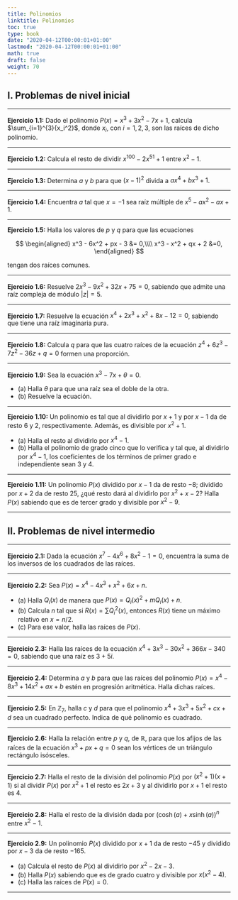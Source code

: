```yaml
---
title: Polinomios
linktitle: Polinomios
toc: true
type: book
date: "2020-04-12T00:00:01+01:00"
lastmod: "2020-04-12T00:00:01+01:00"
math: true
draft: false
weight: 70
---
```


## I. Problemas de nivel inicial

---

**Ejercicio 1.1:** Dado el polinomio $P(x) = x^3 + 3x^2 - 7x + 1$, calcula $\sum_{i=1}^{3}{x_i^2}$, donde $x_i$, con $i=1,2,3$, son las raíces de dicho polinomio.

---

**Ejercicio 1.2:** Calcula el resto de dividir $x^{100} - 2x^{51} + 1$ entre $x^2-1$.

---

**Ejercicio 1.3:** Determina $a$ y $b$ para que $(x-1)^2$ divida a $ax^4 + bx^3 + 1$.

---

**Ejercicio 1.4:** Encuentra $a$ tal que $x=-1$ sea raíz múltiple de $x^5 - ax^2 - ax + 1$.

---

**Ejercicio 1.5:** Halla los valores de $p$ y $q$ para que las ecuaciones

$$
\begin{aligned}
x^3 - 6x^2 + px - 3 &= 0,\\\\ x^3 - x^2 + qx + 2 &=0,
\end{aligned}
$$

tengan dos raíces comunes.

---

**Ejercicio 1.6:** Resuelve $2x^3 - 9x^2 + 32x + 75 = 0$, sabiendo que admite una raíz compleja de módulo $|z| = 5$.

---

**Ejercicio 1.7:** Resuelve la ecuación $x^4 + 2x^3 + x^2 + 8x - 12 = 0$, sabiendo que tiene una raíz imaginaria pura.

---

**Ejercicio 1.8:** Calcula $q$ para que las cuatro raíces de la ecuación $z^4 + 6z^3 - 7z^2 - 36z + q = 0$ formen una proporción.

---

**Ejercicio 1.9:** Sea la ecuación $x^3 - 7x + \theta = 0$.

- (a) Halla $\theta$ para que una raíz sea el doble de la otra.
- (b) Resuelve la ecuación.

---

**Ejercicio 1.10:** Un polinomio es tal que al dividirlo por $x+1$ y por $x-1$ da de resto $6$ y $2$, respectivamente. Además, es divisible por $x^2+1$.

- (a) Halla el resto al dividirlo por $x^4-1$.
- (b) Halla el polinomio de grado cinco que lo verifica y tal que, al dividirlo por $x^4-1$, los coeficientes de los términos de primer grado e independiente sean $3$ y $4$.

---

**Ejercicio 1.11:** Un polinomio $P(x)$ dividido por $x-1$ da de resto $-8$; dividido por $x+2$ da de resto $25$, ¿qué resto dará al dividirlo por $x^2 + x - 2$? Halla $P(x)$ sabiendo que es de tercer grado y divisible por $x^2 - 9$.

---

## II. Problemas de nivel intermedio

---

**Ejercicio 2.1:** Dada la ecuación $x^7 - 4x^6 + 8x^2 - 1 = 0$, encuentra la suma de los inversos de los cuadrados de las raíces.

---

**Ejercicio 2.2:** Sea $P(x) = x^4 - 4x^3 + x^2 + 6x + n$.

- (a) Halla $Q_i(x)$ de manera que $P(x) = Q_i(x)^2 + mQ_i(x) + n$.
- (b) Calcula $n$ tal que si $R(x) = \sum{Q_i^2(x)}$, entonces $R(x)$ tiene un máximo relativo en $x = n / 2$.
- (c) Para ese valor, halla las raíces de $P(x)$.

---

**Ejercicio 2.3:** Halla las raíces de la ecuación $x^4 + 3x^3 - 30x^2 + 366x - 340 = 0$, sabiendo que una raíz es $3 + 5i$.

---

**Ejercicio 2.4:** Determina $a$ y $b$ para que las raíces del polinomio $P(x) = x^4 - 8x^3 + 14x^2 + ax + b$ estén en progresión aritmética. Halla dichas raíces.

---

**Ejercicio 2.5:** En $\mathbb{Z}_7$, halla $c$ y $d$ para que el polinomio $x^4 + 3x^3 + 5x^2 + cx + d$ sea un cuadrado perfecto. Indica de qué polinomio es cuadrado.

---

**Ejercicio 2.6:** Halla la relación entre $p$ y $q$, de $\mathbb{R}$, para que los afijos de las raíces de la ecuación $x^3 + px + q = 0$ sean los vértices de un triángulo rectángulo isósceles.

---

**Ejercicio 2.7:** Halla el resto de la división del polinomio $P(x)$ por $(x^2 + 1)(x + 1)$ si al dividir $P(x)$ por $x^2+1$ el resto es $2x + 3$ y al dividirlo por $x+1$ el resto es $4$.

---

**Ejercicio 2.8:** Halla el resto de la división dada por $(\cosh{(a)} + x\sinh{(a)})^n$ entre $x^2 - 1$.

---

**Ejercicio 2.9:** Un polinomio $P(x)$ dividido por $x + 1$ da de resto $-45$ y dividido por $x-3$ da de resto $-165$.

- (a) Calcula el resto de $P(x)$ al dividirlo por $x^2 - 2x - 3$.
- (b) Halla $P(x)$ sabiendo que es de grado cuatro y divisible por $x(x^2 - 4)$.
- (c) Halla las raíces de $P(x) = 0$.

---
